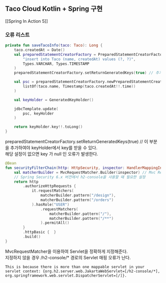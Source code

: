 ## Taco Cloud Kotlin + Spring 구현

[[Spring In Action 5]]

### 오류 리스트
```kotlin
private fun saveTacoInfo(taco: Taco): Long {
    taco.createdAt = Date()
    val preparedStatementCreatorFactory = PreparedStatementCreatorFactory(
        "insert into Taco (name, createdAt) values (?, ?)",
        Types.VARCHAR, Types.TIMESTAMP
    )
    preparedStatementCreatorFactory.setReturnGeneratedKeys(true) // 추가된 설정

    val psc = preparedStatementCreatorFactory.newPreparedStatementCreator(
        listOf(taco.name, Timestamp(taco.createdAt!!.time))
    )

    val keyHolder = GeneratedKeyHolder()

    jdbcTemplate.update(
        psc, keyHolder
    )

    return keyHolder.key!!.toLong()
}
```
preparedStatementCreatorFactory.setReturnGeneratedKeys(true) // 이 부분을 추가하여야 keyHolder에서 key를 받을 수 있다.   
해당 설정이 없으면 key 가 null 인 오류가 발생한다.
```kotlin
@Bean
fun securityFilterChain(http: HttpSecurity, inspector: HandlerMappingIntrospector): SecurityFilterChain {
    val matcherBuilder = MvcRequestMatcher.Builder(inspector) // Mvc Request Matcher
    // Spring Security 6.x 버전에서 h2-console을 사용할 때 필요한 설정
    return http
        .authorizeHttpRequests {
            it.requestMatchers(
                matcherBuilder.pattern("/design"),
                matcherBuilder.pattern("/orders")
            ).hasRole("USER")
                .requestMatchers(
                    matcherBuilder.pattern("/"),
                    matcherBuilder.pattern("/**")
                ).permitAll()
        }
        .httpBasic {  }
        .build()
}
```
MvcRequestMatcher을 이용하여 Servlet을 정확하게 지정해준다.   
지정하지 않을 경우 /h2-console/* 경로의 Servlet 매핑 오류가 난다.   
```text
This is because there is more than one mappable servlet in your servlet context: {org.h2.server.web.JakartaWebServlet=[/h2-console/*], org.springframework.web.servlet.DispatcherServlet=[/]}.
```
